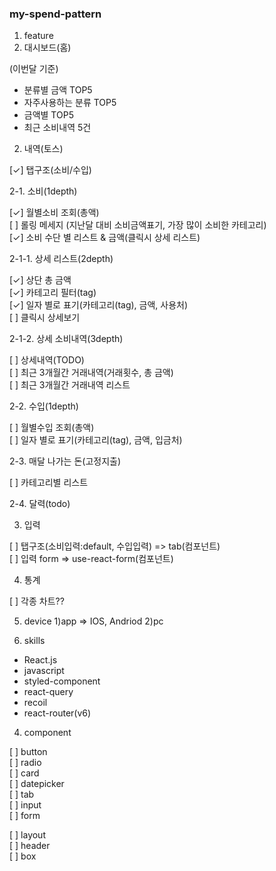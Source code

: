 ### my-spend-pattern

1. feature
1. 대시보드(홈)

(이번달 기준)

- 분류별 금액 TOP5
- 자주사용하는 분류 TOP5
- 금액별 TOP5
- 최근 소비내역 5건

2.  내역(토스)

[✓] 탭구조(소비/수입)

2-1. 소비(1depth)

[✓] 월별소비 조회(총액)\
[ ] 롤링 메세지 (지난달 대비 소비금액표기, 가장 많이 소비한 카테고리)\
[✓] 소비 수단 별 리스트 & 금액(클릭시 상세 리스트)

2-1-1. 상세 리스트(2depth)

[✓] 상단 총 금액\
[✓] 카테고리 필터(tag)\
[✓] 일자 별로 표기(카테고리(tag), 금액, 사용처)\
[ ] 클릭시 상세보기

2-1-2. 상세 소비내역(3depth)

[ ] 상세내역(TODO)\
[ ] 최근 3개월간 거래내역(거래횟수, 총 금액)\
[ ] 최근 3개월간 거래내역 리스트

2-2. 수입(1depth)

[ ] 월별수입 조회(총액)\
[ ] 일자 별로 표기(카테고리(tag), 금액, 입금처)

2-3. 매달 나가는 돈(고정지출)

[ ] 카테고리별 리스트

2-4. 달력(todo)

3.  입력

[ ] 탭구조(소비입력:default, 수입입력) => tab(컴포넌트)\
[ ] 입력 form => use-react-form(컴포넌트)

4. 통계

[ ] 각종 차트??

5. device
   1)app => IOS, Andriod
   2)pc

6. skills

- React.js
- javascript
- styled-component
- react-query
- recoil
- react-router(v6)

4. component

[ ] button\
[ ] radio\
[ ] card\
[ ] datepicker\
[ ] tab\
[ ] input\
[ ] form

[ ] layout\
[ ] header\
[ ] box
